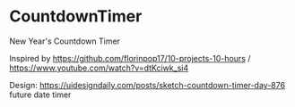 # CountdownTimer
New Year's Countdown Timer

Inspired by https://github.com/florinpop17/10-projects-10-hours / https://www.youtube.com/watch?v=dtKciwk_si4

Design: https://uidesigndaily.com/posts/sketch-countdown-timer-day-876
future date
timer
